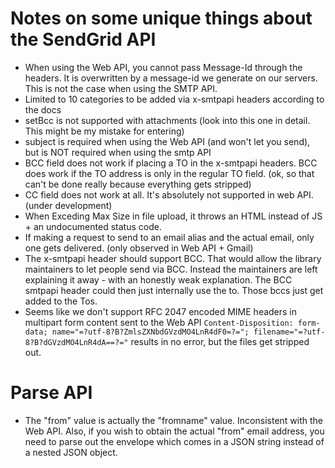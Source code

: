 # Notes on some unique things about the SendGrid API

* When using the Web API, you cannot pass Message-Id through the headers. It is overwritten by a message-id we generate on our servers. This is not the case when using the SMTP API.
* Limited to 10 categories to be added via x-smtpapi headers according to the docs
* setBcc is not supported with attachments (look into this one in detail. This might be my mistake for entering)
* subject is required when using the Web API (and won't let you send), but is NOT required when using the smtp API
* BCC field does not work if placing a TO in the x-smtpapi headers. BCC does work if the TO address is only in the regular TO field. (ok, so that can't be done really because everything gets stripped)
* CC field does not work at all. It's absolutely not supported in web API. (under development)
* When Exceding Max Size in file upload, it throws an HTML instead of JS + an undocumented status code.
* If making a request to send to an email alias and the actual email, only one gets delivered. (only observed in Web API + Gmail)
* The x-smtpapi header should support BCC. That would allow the library maintainers to let people send via BCC. Instead the maintainers are left explaining it away - with an honestly weak explanation. The BCC smtpapi header could then just internally use the to. Those bccs just get added to the Tos.
* Seems like we don't support RFC 2047 encoded MIME headers in multipart form content sent to the Web API `Content-Disposition: form-data; name="=?utf-8?B?ZmlsZXNbdGVzdMO4LnR4dF0=?="; filename="=?utf-8?B?dGVzdMO4LnR4dA==?="` results in no error, but the files get stripped out.

# Parse API

* The "from" value is actually the "fromname" value. Inconsistent with the Web API. Also, if you wish to obtain the actual "from" email address, you need to parse out the envelope which comes in a JSON string instead of a nested JSON object.

